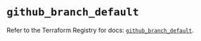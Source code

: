 # `github_branch_default`

Refer to the Terraform Registry for docs: [`github_branch_default`](https://registry.terraform.io/providers/integrations/github/6.7.1/docs/resources/branch_default).
